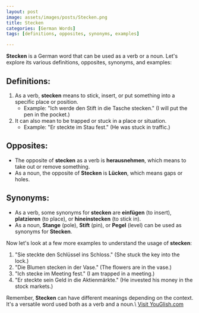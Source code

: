 ```yaml
---
layout: post
image: assets/images/posts/Stecken.png
title: Stecken
categories: [German Words]
tags: [definitions, opposites, synonyms, examples]

---
```


**Stecken** is a German word that can be used as a verb or a noun. Let's explore its various definitions, opposites, synonyms, and examples:

## Definitions:
1. As a verb, **stecken** means to stick, insert, or put something into a specific place or position.
   * Example: "Ich werde den Stift in die Tasche stecken." (I will put the pen in the pocket.)
2. It can also mean to be trapped or stuck in a place or situation.
   * Example: "Er steckte im Stau fest." (He was stuck in traffic.)

## Opposites:
- The opposite of **stecken** as a verb is **herausnehmen**, which means to take out or remove something.
- As a noun, the opposite of **Stecken** is **Lücken**, which means gaps or holes.

## Synonyms:
- As a verb, some synonyms for **stecken** are **einfügen** (to insert), **platzieren** (to place), or **hineinstecken** (to stick in).
- As a noun, **Stange** (pole), **Stift** (pin), or **Pegel** (level) can be used as synonyms for **Stecken**.

Now let's look at a few more examples to understand the usage of **stecken**:

1. "Sie steckte den Schlüssel ins Schloss." (She stuck the key into the lock.)
2. "Die Blumen stecken in der Vase." (The flowers are in the vase.)
3. "Ich stecke im Meeting fest." (I am trapped in a meeting.)
4. "Er steckte sein Geld in die Aktienmärkte." (He invested his money in the stock markets.)

Remember, **Stecken** can have different meanings depending on the context. It's a versatile word used both as a verb and a noun.\ <a id="yg-widget-0" class="youglish-widget" data-query="Stecken" data-lang="german" data-components="8412" data-auto-start="0" data-bkg-color="theme_light" data-title="How%20to%20pronounce%20Stecken%20in%20German"  rel="nofollow" href="https://youglish.com">Visit YouGlish.com</a><script async src="https://youglish.com/public/emb/widget.js" charset="utf-8"></script>